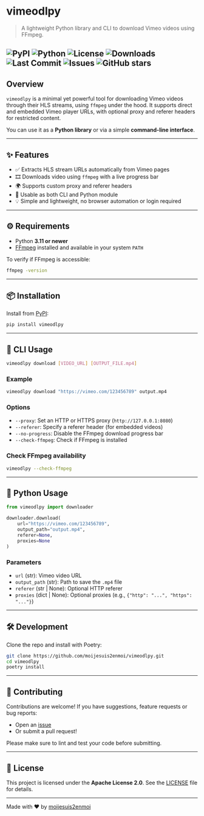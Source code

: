 # vimeodlpy

> A lightweight Python library and CLI to download Vimeo videos using FFmpeg.

![PyPI](https://img.shields.io/pypi/v/vimeodlpy)
![Python](https://img.shields.io/badge/python-3.11+-blue)
![License](https://img.shields.io/github/license/moijesuis2enmoi/vimeodlpy)
![Downloads](https://static.pepy.tech/badge/vimeodlpy)
![Last Commit](https://img.shields.io/github/last-commit/moijesuis2enmoi/vimeodlpy)
![Issues](https://img.shields.io/github/issues/moijesuis2enmoi/vimeodlpy)
![GitHub stars](https://img.shields.io/github/stars/moijesuis2enmoi/vimeodlpy?style=)
---

## Overview

`vimeodlpy` is a minimal yet powerful tool for downloading Vimeo videos through their HLS streams, using `ffmpeg` under the hood. It supports direct and embedded Vimeo player URLs, with optional proxy and referer headers for restricted content.

You can use it as a **Python library** or via a simple **command-line interface**.

---

## ✨ Features

- ✅ Extracts HLS stream URLs automatically from Vimeo pages
- 🎞️ Downloads video using `ffmpeg` with a live progress bar
- 🌍 Supports custom proxy and referer headers
- 🐍 Usable as both CLI and Python module
- 💡 Simple and lightweight, no browser automation or login required

---

## ⚙️ Requirements

- Python **3.11 or newer**
- [FFmpeg](https://ffmpeg.org/download.html) installed and available in your system `PATH`

To verify if FFmpeg is accessible:

```bash
ffmpeg -version
````

---

## 📦 Installation

Install from [PyPI](https://pypi.org/project/vimeodlpy):

```bash
pip install vimeodlpy
```

---

## 🚀 CLI Usage

```bash
vimeodlpy download [VIDEO_URL] [OUTPUT_FILE.mp4]
```

### Example

```bash
vimeodlpy download "https://vimeo.com/123456789" output.mp4
```

### Options

- `--proxy`: Set an HTTP or HTTPS proxy (`http://127.0.0.1:8080`)
- `--referer`: Specify a referer header (for embedded videos)
- `--no-progress`: Disable the FFmpeg download progress bar
- `--check-ffmpeg`: Check if FFmpeg is installed

### Check FFmpeg availability

```bash
vimeodlpy --check-ffmpeg
```

---

## 🐍 Python Usage

```python
from vimeodlpy import downloader

downloader.download(
    url="https://vimeo.com/123456789",
    output_path="output.mp4",
    referer=None,
    proxies=None
)
```

### Parameters

- `url` (str): Vimeo video URL
- `output_path` (str): Path to save the `.mp4` file
- `referer` (str | None): Optional HTTP referer
- `proxies` (dict | None): Optional proxies (e.g., `{"http": "...", "https": "..."}`)

---

## 🛠 Development

Clone the repo and install with Poetry:

```bash
git clone https://github.com/moijesuis2enmoi/vimeodlpy.git
cd vimeodlpy
poetry install
```

---

## 🤝 Contributing

Contributions are welcome! If you have suggestions, feature requests or bug reports:

- Open an [issue](https://github.com/moijesuis2enmoi/vimeodlpy/issues)
- Or submit a pull request!

Please make sure to lint and test your code before submitting.

---

## 📄 License

This project is licensed under the **Apache License 2.0**.
See the [LICENSE](./LICENSE) file for details.

---

Made with ❤️ by [moijesuis2enmoi](https://github.com/moijesuis2enmoi)
